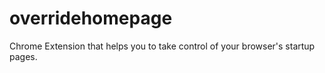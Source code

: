 # overridehomepage
Chrome Extension that helps you to take control of your browser's startup pages.
